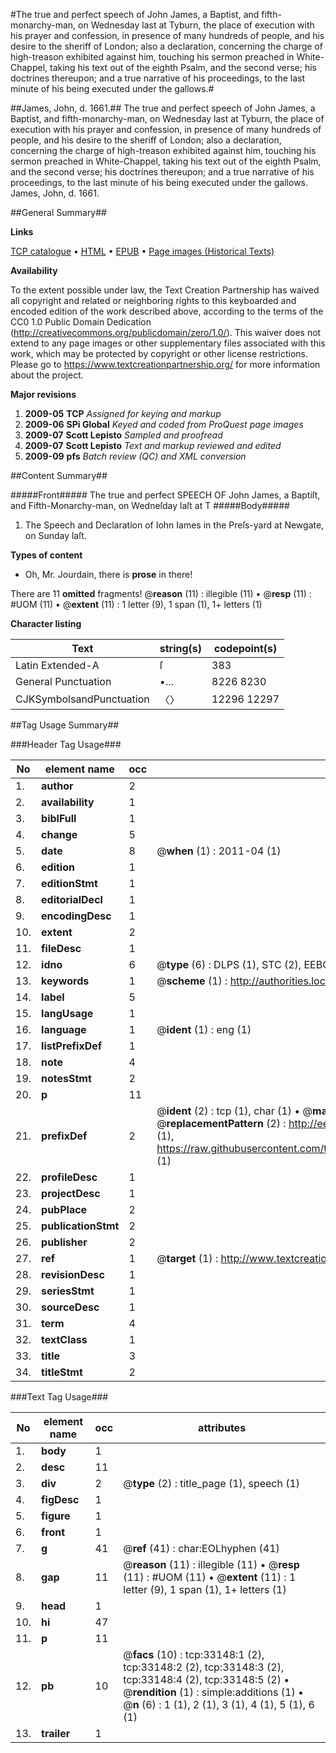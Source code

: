#The true and perfect speech of John James, a Baptist, and fifth-monarchy-man, on Wednesday last at Tyburn, the place of execution with his prayer and confession, in presence of many hundreds of people, and his desire to the sheriff of London; also a declaration, concerning the charge of high-treason exhibited against him, touching his sermon preached in White-Chappel, taking his text out of the eighth Psalm, and the second verse; his doctrines thereupon; and a true narrative of his proceedings, to the last minute of his being executed under the gallows.#

##James, John, d. 1661.##
The true and perfect speech of John James, a Baptist, and fifth-monarchy-man, on Wednesday last at Tyburn, the place of execution with his prayer and confession, in presence of many hundreds of people, and his desire to the sheriff of London; also a declaration, concerning the charge of high-treason exhibited against him, touching his sermon preached in White-Chappel, taking his text out of the eighth Psalm, and the second verse; his doctrines thereupon; and a true narrative of his proceedings, to the last minute of his being executed under the gallows.
James, John, d. 1661.

##General Summary##

**Links**

[TCP catalogue](http://www.ota.ox.ac.uk/tcp/)  • 
[HTML](http://tei.it.ox.ac.uk/tcp/Texts-HTML/free/A46/A46629.html)  • 
[EPUB](http://tei.it.ox.ac.uk/tcp/Texts-EPUB/free/A46/A46629.epub) • 
[Page images (Historical Texts)](https://historicaltexts.jisc.ac.uk/eebo-99828717e)

**Availability**

To the extent possible under law, the Text Creation Partnership has waived all copyright and related or neighboring rights to this keyboarded and encoded edition of the work described above, according to the terms of the CC0 1.0 Public Domain Dedication (http://creativecommons.org/publicdomain/zero/1.0/). This waiver does not extend to any page images or other supplementary files associated with this work, which may be protected by copyright or other license restrictions. Please go to https://www.textcreationpartnership.org/ for more information about the project.

**Major revisions**

1. __2009-05__ __TCP__ *Assigned for keying and markup*
1. __2009-06__ __SPi Global__ *Keyed and coded from ProQuest page images*
1. __2009-07__ __Scott Lepisto__ *Sampled and proofread*
1. __2009-07__ __Scott Lepisto__ *Text and markup reviewed and edited*
1. __2009-09__ __pfs__ *Batch review (QC) and XML conversion*

##Content Summary##

#####Front#####
The true and perfect SPEECH OF John James, a Baptiſt, and Fifth-Monarchy-man, on Wedneſday laſt at T
#####Body#####

1. The Speech and Declaration of Iohn Iames in the Preſs-yard at Newgate, on Sunday laſt.

**Types of content**

  * Oh, Mr. Jourdain, there is **prose** in there!

There are 11 **omitted** fragments! 
 @__reason__ (11) : illegible (11)  •  @__resp__ (11) : #UOM (11)  •  @__extent__ (11) : 1 letter (9), 1 span (1), 1+ letters (1)

**Character listing**


|Text|string(s)|codepoint(s)|
|---|---|---|
|Latin Extended-A|ſ|383|
|General Punctuation|•…|8226 8230|
|CJKSymbolsandPunctuation|〈〉|12296 12297|

##Tag Usage Summary##

###Header Tag Usage###

|No|element name|occ|attributes|
|---|---|---|---|
|1.|__author__|2||
|2.|__availability__|1||
|3.|__biblFull__|1||
|4.|__change__|5||
|5.|__date__|8| @__when__ (1) : 2011-04 (1)|
|6.|__edition__|1||
|7.|__editionStmt__|1||
|8.|__editorialDecl__|1||
|9.|__encodingDesc__|1||
|10.|__extent__|2||
|11.|__fileDesc__|1||
|12.|__idno__|6| @__type__ (6) : DLPS (1), STC (2), EEBO-CITATION (1), PROQUEST (1), VID (1)|
|13.|__keywords__|1| @__scheme__ (1) : http://authorities.loc.gov/ (1)|
|14.|__label__|5||
|15.|__langUsage__|1||
|16.|__language__|1| @__ident__ (1) : eng (1)|
|17.|__listPrefixDef__|1||
|18.|__note__|4||
|19.|__notesStmt__|2||
|20.|__p__|11||
|21.|__prefixDef__|2| @__ident__ (2) : tcp (1), char (1)  •  @__matchPattern__ (2) : ([0-9\-]+):([0-9IVX]+) (1), (.+) (1)  •  @__replacementPattern__ (2) : http://eebo.chadwyck.com/downloadtiff?vid=$1&page=$2 (1), https://raw.githubusercontent.com/textcreationpartnership/Texts/master/tcpchars.xml#$1 (1)|
|22.|__profileDesc__|1||
|23.|__projectDesc__|1||
|24.|__pubPlace__|2||
|25.|__publicationStmt__|2||
|26.|__publisher__|2||
|27.|__ref__|1| @__target__ (1) : http://www.textcreationpartnership.org/docs/. (1)|
|28.|__revisionDesc__|1||
|29.|__seriesStmt__|1||
|30.|__sourceDesc__|1||
|31.|__term__|4||
|32.|__textClass__|1||
|33.|__title__|3||
|34.|__titleStmt__|2||


###Text Tag Usage###

|No|element name|occ|attributes|
|---|---|---|---|
|1.|__body__|1||
|2.|__desc__|11||
|3.|__div__|2| @__type__ (2) : title_page (1), speech (1)|
|4.|__figDesc__|1||
|5.|__figure__|1||
|6.|__front__|1||
|7.|__g__|41| @__ref__ (41) : char:EOLhyphen (41)|
|8.|__gap__|11| @__reason__ (11) : illegible (11)  •  @__resp__ (11) : #UOM (11)  •  @__extent__ (11) : 1 letter (9), 1 span (1), 1+ letters (1)|
|9.|__head__|1||
|10.|__hi__|47||
|11.|__p__|11||
|12.|__pb__|10| @__facs__ (10) : tcp:33148:1 (2), tcp:33148:2 (2), tcp:33148:3 (2), tcp:33148:4 (2), tcp:33148:5 (2)  •  @__rendition__ (1) : simple:additions (1)  •  @__n__ (6) : 1 (1), 2 (1), 3 (1), 4 (1), 5 (1), 6 (1)|
|13.|__trailer__|1||
